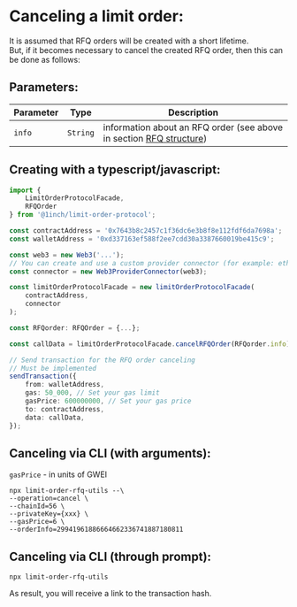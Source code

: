 # Canceling a limit order:

It is assumed that RFQ orders will be created with a short lifetime.  
But, if it becomes necessary to cancel the created RFQ order, then this can be done as follows:

## Parameters:

| Parameter | Type     | Description                                                                                           |
| --------- | -------- | ----------------------------------------------------------------------------------------------------- |
| `info`    | `String` | information about an RFQ order (see above in section [RFQ structure](./limit-order-rfq-structure.md)) |

## Creating with a typescript/javascript:

```typescript
import {
    LimitOrderProtocolFacade,
    RFQOrder
} from '@1inch/limit-order-protocol';

const contractAddress = '0x7643b8c2457c1f36dc6e3b8f8e112fdf6da7698a';
const walletAddress = '0xd337163ef588f2ee7cdd30a3387660019be415c9';

const web3 = new Web3('...');
// You can create and use a custom provider connector (for example: ethers)
const connector = new Web3ProviderConnector(web3);

const limitOrderProtocolFacade = new limitOrderProtocolFacade(
    contractAddress,
    connector
);

const RFQorder: RFQOrder = {...};

const callData = limitOrderProtocolFacade.cancelRFQOrder(RFQorder.info);

// Send transaction for the RFQ order canceling
// Must be implemented
sendTransaction({
    from: walletAddress,
    gas: 50_000, // Set your gas limit
    gasPrice: 600000000, // Set your gas price
    to: contractAddress,
    data: callData,
});
```

## Canceling via CLI (with arguments):

`gasPrice` - in units of GWEI

```shell
npx limit-order-rfq-utils --\
--operation=cancel \
--chainId=56 \
--privateKey={xxx} \
--gasPrice=6 \
--orderInfo=29941961886664662336741887180811
```

## Canceling via CLI (through prompt):

```shell
npx limit-order-rfq-utils
```

As result, you will receive a link to the transaction hash.
